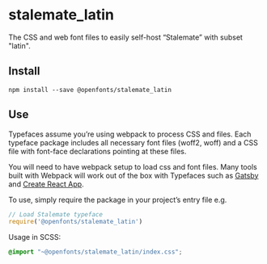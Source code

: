 
# stalemate_latin

The CSS and web font files to easily self-host “Stalemate” with subset "latin".

## Install

`npm install --save @openfonts/stalemate_latin`

## Use

Typefaces assume you’re using webpack to process CSS and files. Each typeface
package includes all necessary font files (woff2, woff) and a CSS file with
font-face declarations pointing at these files.

You will need to have webpack setup to load css and font files. Many tools built
with Webpack will work out of the box with Typefaces such as [Gatsby](https://github.com/gatsbyjs/gatsby)
and [Create React App](https://github.com/facebookincubator/create-react-app).

To use, simply require the package in your project’s entry file e.g.

```javascript
// Load Stalemate typeface
require('@openfonts/stalemate_latin')
```

Usage in SCSS:
```scss
@import "~@openfonts/stalemate_latin/index.css";
```
